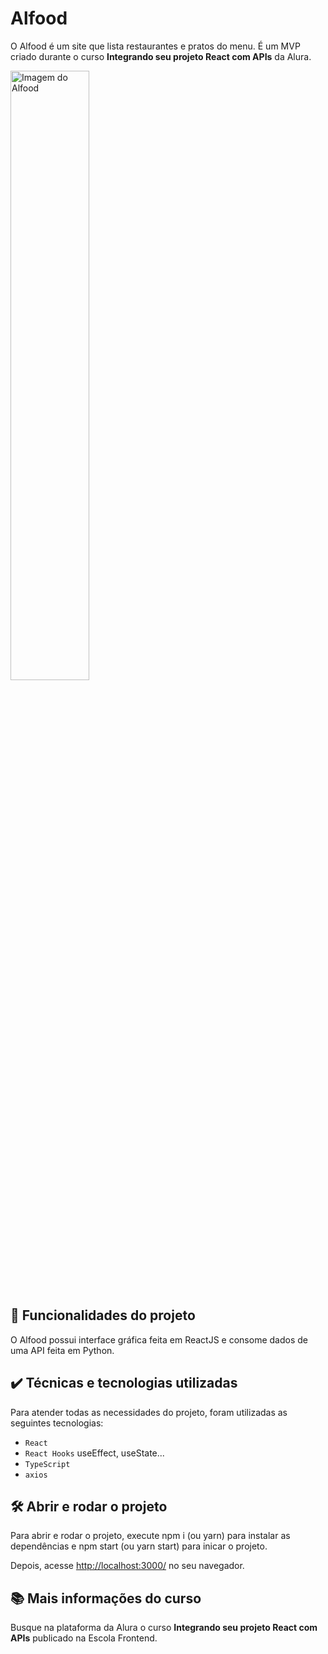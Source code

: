 # Alfood

O Alfood é um site que lista restaurantes e pratos do menu. 
É um MVP criado durante o curso **Integrando seu projeto React com APIs** da Alura.

<img src="screencapture.png" alt="Imagem do Alfood" width="50%">


## 🔨 Funcionalidades do projeto

O Alfood possui interface gráfica feita em ReactJS e consome dados de uma API feita em Python.

## ✔️ Técnicas e tecnologias utilizadas

Para atender todas as necessidades do projeto, foram utilizadas as seguintes tecnologias:

- `React`
- `React Hooks` useEffect, useState...
- `TypeScript`
- `axios`

## 🛠️ Abrir e rodar o projeto

Para abrir e rodar o projeto, execute npm i (ou yarn) para instalar as dependências e npm start (ou yarn start) para inicar o projeto.

Depois, acesse <a href="http://localhost:3000/">http://localhost:3000/</a> no seu navegador.

## 📚 Mais informações do curso

Busque na plataforma da Alura o curso **Integrando seu projeto React com APIs** publicado na Escola Frontend.